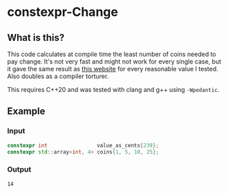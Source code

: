 # constexpr-Change

## What is this?

This code calculates at compile time the least number of coins needed to pay
change. It's not very fast and might not work for every single case, but it gave
the same result as [this website](http://honsing.com/Coins.htm) for every
reasonable value I tested. Also doubles as a compiler torturer.

This requires C++20 and was tested with clang and g++ using `-Wpedantic`.

## Example

### Input

```cpp
constexpr int                value_as_cents{239};
constexpr std::array<int, 4> coins{1, 5, 10, 25};
```

### Output

```plaintext
14
```
